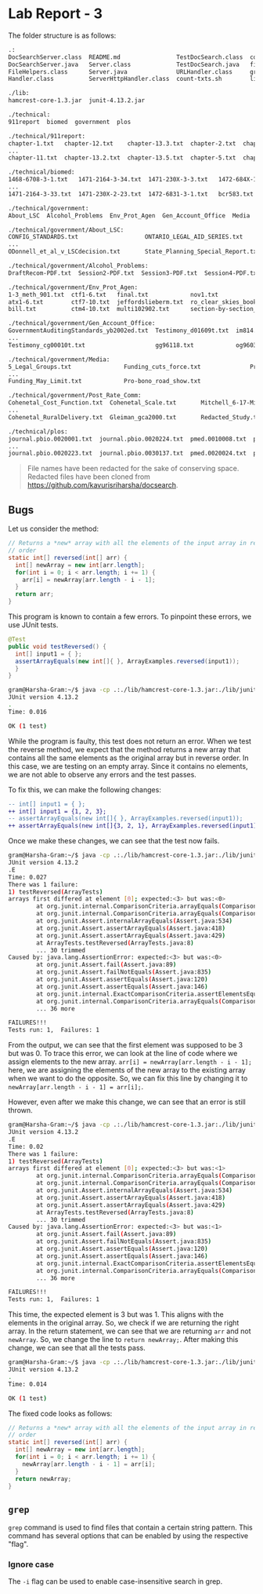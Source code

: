 # Lab Report - 3

The folder structure is as follows:
```bash
.:
DocSearchServer.class  README.md                TestDocSearch.class  count-txts.sh~    start.sh
DocSearchServer.java   Server.class             TestDocSearch.java   find-results.txt  technical
FileHelpers.class      Server.java              URLHandler.class     grep-results.txt  test.sh
Handler.class          ServerHttpHandler.class  count-txts.sh        lib               test.sh~

./lib:
hamcrest-core-1.3.jar  junit-4.13.2.jar

./technical:
911report  biomed  government  plos

./technical/911report:
chapter-1.txt   chapter-12.txt    chapter-13.3.txt  chapter-2.txt  chapter-6.txt  chapter-9.txt
...
chapter-11.txt  chapter-13.2.txt  chapter-13.5.txt  chapter-5.txt  chapter-8.txt

./technical/biomed:
1468-6708-3-1.txt   1471-2164-3-34.txt  1471-230X-3-3.txt   1472-684X-1-5.txt   bcr588.txt
...
1471-2164-3-33.txt  1471-230X-2-23.txt  1472-6831-3-1.txt   bcr583.txt

./technical/government:
About_LSC  Alcohol_Problems  Env_Prot_Agen  Gen_Account_Office  Media  Post_Rate_Comm

./technical/government/About_LSC:
CONFIG_STANDARDS.txt                   ONTARIO_LEGAL_AID_SERIES.txt       Strategic_report.txt
...
ODonnell_et_al_v_LSCdecision.txt       State_Planning_Special_Report.txt

./technical/government/Alcohol_Problems:
DraftRecom-PDF.txt  Session2-PDF.txt  Session3-PDF.txt  Session4-PDF.txt

./technical/government/Env_Prot_Agen:
1-3_meth_901.txt  ctf1-6.txt   final.txt            nov1.txt                        tech_adden.txt
atx1-6.txt        ctf7-10.txt  jeffordslieberm.txt  ro_clear_skies_book.txt         tech_sectiong.txt
bill.txt          ctm4-10.txt  multi102902.txt      section-by-section_summary.txt

./technical/government/Gen_Account_Office:
GovernmentAuditingStandards_yb2002ed.txt  Testimony_d01609t.txt  im814.txt    og96034.txt  og97023.txt  og98026.txt
...
Testimony_cg00010t.txt                    gg96118.txt            og96033.txt  og97020.txt  og98024.txt

./technical/government/Media:
5_Legal_Groups.txt               Funding_cuts_force.txt              Pro_Bono_Services.txt
...
Funding_May_Limit.txt            Pro-bono_road_show.txt

./technical/government/Post_Rate_Comm:
Cohenetal_Cost_Function.txt  Cohenetal_Scale.txt       Mitchell_6-17-Mit.txt            ReportToCongress2002WEB.txt
...
Cohenetal_RuralDelivery.txt  Gleiman_gca2000.txt       Redacted_Study.txt

./technical/plos:
journal.pbio.0020001.txt  journal.pbio.0020224.txt  pmed.0010008.txt  pmed.0020027.txt  pmed.0020155.txt
...
journal.pbio.0020223.txt  journal.pbio.0030137.txt  pmed.0020024.txt  pmed.0020150.txt
```

> File names have been redacted for the sake of conserving space. Redacted files have been cloned from https://github.com/kavurisriharsha/docsearch.

## Bugs

Let us consider the method:
```java
// Returns a *new* array with all the elements of the input array in reversed
// order
static int[] reversed(int[] arr) {
  int[] newArray = new int[arr.length];
  for(int i = 0; i < arr.length; i += 1) {
    arr[i] = newArray[arr.length - i - 1];
  }
  return arr;
}
```

This program is known to contain a few errors. To pinpoint these errors, we use JUnit tests.
```java
@Test
public void testReversed() {
  int[] input1 = { };
  assertArrayEquals(new int[]{ }, ArrayExamples.reversed(input1));
  }
}
```

```bash
gram@Harsha-Gram:~/$ java -cp .:./lib/hamcrest-core-1.3.jar:./lib/junit-4.13.2.jar org.junit.runner.JUnitCore ArrayTests
JUnit version 4.13.2
.
Time: 0.016

OK (1 test)
```
While the program is faulty, this test does not return an error. When we test the reverse method, we expect that the method returns a new array that contains all the same elements as the original array but in reverse order. In this case, we are testing on an empty array. Since it contains no elements, we are not able to observe any errors and the test passes.

To fix this, we can make the following changes:
```diff
-- int[] input1 = { };
++ int[] input1 = {1, 2, 3};
-- assertArrayEquals(new int[]{ }, ArrayExamples.reversed(input1));
++ assertArrayEquals(new int[]{3, 2, 1}, ArrayExamples.reversed(input1));
```

Once we make these changes, we can see that the test now fails.
```bash
gram@Harsha-Gram:~/$ java -cp .:./lib/hamcrest-core-1.3.jar:./lib/junit-4.13.2.jar org.junit.runner.JUnitCore ArrayTests
JUnit version 4.13.2
.E
Time: 0.027
There was 1 failure:
1) testReversed(ArrayTests)
arrays first differed at element [0]; expected:<3> but was:<0>
        at org.junit.internal.ComparisonCriteria.arrayEquals(ComparisonCriteria.java:78)
        at org.junit.internal.ComparisonCriteria.arrayEquals(ComparisonCriteria.java:28)
        at org.junit.Assert.internalArrayEquals(Assert.java:534)
        at org.junit.Assert.assertArrayEquals(Assert.java:418)
        at org.junit.Assert.assertArrayEquals(Assert.java:429)
        at ArrayTests.testReversed(ArrayTests.java:8)
        ... 30 trimmed
Caused by: java.lang.AssertionError: expected:<3> but was:<0>
        at org.junit.Assert.fail(Assert.java:89)
        at org.junit.Assert.failNotEquals(Assert.java:835)
        at org.junit.Assert.assertEquals(Assert.java:120)
        at org.junit.Assert.assertEquals(Assert.java:146)
        at org.junit.internal.ExactComparisonCriteria.assertElementsEqual(ExactComparisonCriteria.java:8)
        at org.junit.internal.ComparisonCriteria.arrayEquals(ComparisonCriteria.java:76)
        ... 36 more

FAILURES!!!
Tests run: 1,  Failures: 1
```

From the output, we can see that the first element was supposed to be 3 but was 0. To trace this error, we can look at the line of code where we assign elements to the new array. `arr[i] = newArray[arr.length - i - 1];` here, we are assigning the elements of the new array to the existing array when we want to do the opposite. 
So, we can fix this line by changing it to `newArray[arr.length - i - 1] = arr[i];`.

However, even after we make this change, we can see that an error is still thrown. 
```bash
gram@Harsha-Gram:~/$ java -cp .:./lib/hamcrest-core-1.3.jar:./lib/junit-4.13.2.jar org.junit.runner.JUnitCore ArrayTests
JUnit version 4.13.2
.E
Time: 0.02
There was 1 failure:
1) testReversed(ArrayTests)
arrays first differed at element [0]; expected:<3> but was:<1>
        at org.junit.internal.ComparisonCriteria.arrayEquals(ComparisonCriteria.java:78)
        at org.junit.internal.ComparisonCriteria.arrayEquals(ComparisonCriteria.java:28)
        at org.junit.Assert.internalArrayEquals(Assert.java:534)
        at org.junit.Assert.assertArrayEquals(Assert.java:418)
        at org.junit.Assert.assertArrayEquals(Assert.java:429)
        at ArrayTests.testReversed(ArrayTests.java:8)
        ... 30 trimmed
Caused by: java.lang.AssertionError: expected:<3> but was:<1>
        at org.junit.Assert.fail(Assert.java:89)
        at org.junit.Assert.failNotEquals(Assert.java:835)
        at org.junit.Assert.assertEquals(Assert.java:120)
        at org.junit.Assert.assertEquals(Assert.java:146)
        at org.junit.internal.ExactComparisonCriteria.assertElementsEqual(ExactComparisonCriteria.java:8)
        at org.junit.internal.ComparisonCriteria.arrayEquals(ComparisonCriteria.java:76)
        ... 36 more

FAILURES!!!
Tests run: 1,  Failures: 1
```
This time, the expected element is 3 but was 1. This aligns with the elements in the original array. So, we check if we are returning the right array. In the return statement, we can see that we are returning `arr` and not `newArray`. So, we change the line to `return newArray;`. After making this change, we can see that all the tests pass.
```bash
gram@Harsha-Gram:~/$ java -cp .:./lib/hamcrest-core-1.3.jar:./lib/junit-4.13.2.jar org.junit.runner.JUnitCore ArrayTests
JUnit version 4.13.2
.
Time: 0.014

OK (1 test)
```
The fixed code looks as follows:
```java
// Returns a *new* array with all the elements of the input array in reversed
// order
static int[] reversed(int[] arr) {
  int[] newArray = new int[arr.length];
  for(int i = 0; i < arr.length; i += 1) {
    newArray[arr.length - i - 1] = arr[i];
  }
  return newArray;
}
```

## `grep`

`grep` command is used to find files that contain a certain string pattern. This command has several options that can be enabled by using the respective "flag". 

### Ignore case
The `-i` flag can be used to enable case-insensitive search in grep. 





